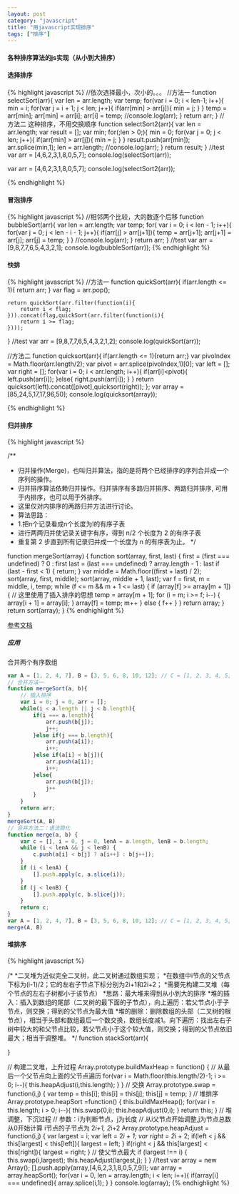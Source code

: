 ```yaml
---
layout: post
category: "javascript"
title: "用javascript实现排序"
tags: ["排序"]
---
```


#### 各种排序算法的js实现（从小到大排序）

#### **选择排序**
{% highlight javascript %}
//依次选择最小，次小的。。。
//方法一
function selectSort(arr){
	var len = arr.length;
	var temp;
	for(var i = 0; i < len-1; i++){
		min = i;
		for(var j = i + 1; j < len; j++){
			if(arr[min] > arr[j]){
				min = j;
			}
		}
		temp = arr[min];
		arr[min] = arr[i];
		arr[i] = temp;
		//console.log(arr);
	}
	return arr;
}
// 方法二 这种排序，不用交换顺序
function selectSort2(arr){
	var len = arr.length;
	var result = [];
	var min;
	for(;len > 0;){
		min = 0;
		for(var j = 0; j < len; j++){
			if(arr[min] > arr[j]){
				min = j;
			}
		}
		result.push(arr[min]);
		arr.splice(min,1);
		len = arr.length;
		//console.log(arr);
	}
	return result;
}
//test
var arr = [4,6,2,3,1,8,0,5,7];
console.log(selectSort(arr));

var arr = [4,6,2,3,1,8,0,5,7];
console.log(selectSort2(arr));

{% endhighlight %}

#### **冒泡排序**

{% highlight javascript %}
//相邻两个比较，大的数逐个后移
function bubbleSort(arr){
	var len = arr.length;
	var temp;
	for( var i = 0; i < len - 1; i++){
		for(var j = 0; j < len - i - 1; j++){
			if(arr[j] > arr[j+1]){
				temp = arr[j+1];
				arr[j+1] = arr[j];
				arr[j] = temp;
			}
		}
		//console.log(arr);
	}
	return arr;
}
//test
var arr = [9,8,7,7,6,5,4,3,2,1];
console.log(bubbleSort(arr));
{% endhighlight %}

#### **快排**

{% highlight javascript %} 
//方法一
 function quickSort(arr){
 	if(arr.length <= 1){
 		return arr;
 	}
 	var flag = arr.pop();

 	return quickSort(arr.filter(function(i){
 		return i < flag;
 	})).concat(flag,quickSort(arr.filter(function(i){
 		return i >= flag;
 	})));
 }
 //test
var arr = [9,8,7,7,6,5,4,3,2,1,2];
console.log(quickSort(arr));

//方法二
function quicksort(arr){
	if(arr.length <= 1){return arr;}
	var pivoIndex = Math.floor(arr.length/2);
	var pivot = arr.splice(pivoIndex,1)[0];
	var left = [];
	var right = [];
	for(var i = 0; i < arr.length; i++){
		if(arr[i]<pivot){
			left.push(arr[i]);
		}else{
			right.push(arr[i]);
		}
	}
	return quicksort(left).concat([pivot],quicksort(right));
};
var array = [85,24,5,17,17,96,50];
console.log(quicksort(array));

{% endhighlight %}

#### **归并排序**

{% highlight javascript %}

/**
  * 归并操作(Merge)，也叫归并算法，指的是将两个已经排序的序列合并成一个序列的操作。
  * 归并排序算法依赖归并操作。归并排序有多路归并排序、两路归并排序, 可用于内排序，也可以用于外排序。
  * 这里仅对内排序的两路归并方法进行讨论。
  * 算法思路：
  * 1.把n个记录看成n个长度为l的有序子表
  * 进行两两归并使记录关键字有序，得到 n/2 个长度为 2 的有序子表
  * 重复第 2 步直到所有记录归并成一个长度为 n 的有序表为止。
  */

function mergeSort(array) {
    function sort(array, first, last) {
        first = (first === undefined) ? 0 : first
        last = (last === undefined) ? array.length - 1 : last
        if (last - first < 1) {
            return;
        }
        var middle = Math.floor((first + last) / 2);
        sort(array, first, middle);
        sort(array, middle + 1, last);
        var f = first,
            m = middle,
            i,
            temp;
        while (f <= m && m + 1 <= last) {
            if (array[f] >= array[m + 1]) { // 这里使用了插入排序的思想
                temp = array[m + 1];
                for (i = m; i >= f; i--) {
                    array[i + 1] = array[i];
                }
                array[f] = temp;
                m++
            } else {
                f++
            }
        }
        return array;
    }
    return sort(array);
}
{% endhighlight %}

[参考文档](http://bubkoo.com/2014/01/15/sort-algorithm/merge-sort/)

##### 应用

合并两个有序数组

```js
var A = [1, 2, 4, 7], B = [3, 5, 6, 8, 10, 12]; // C = [1, 2, 3, 4, 5, 6, 7, 8]。
// 合并方法一
function mergeSort(a, b){
    // 插入排序
    var i = 0; j = 0, arr = [];
    while(i < a.length || j < b.length){
        if(i === a.length){
            arr.push(b[j]);
            j++;
        }else if(j === b.length){
            arr.push(a[i]);
            i++;
        }else if(a[i] < b[j]){
            arr.push(a[i]);
            i++;
        }else{
            arr.push(b[j]);
            j++
        }
    }
    return arr;
}
mergeSort(A, B)
// 合并方法二：语法简化
function merge(a, b) {
    var c = [], i = 0, j = 0, lenA = a.length, lenB = b.length;
    while (i < lenA && j < lenB) {
        c.push(a[i] < b[j] ? a[i++] : b[j++]);
    }
    if (i < lenA) {
        [].push.apply(c, a.slice(i));
    }
    if (j < lenB) {
        [].push.apply(c, b.slice(j));
    }
    return c; 
}
var A = [1, 2, 4, 7], B = [3, 5, 6, 8, 10, 12]; // C = [1, 2, 3, 4, 5, 6, 7, 8]。
merge(A, B)
```

#### **堆排序**

{% highlight javascript %}

/*
 *二叉堆为近似完全二叉树，此二叉树通过数组实现；
 *在数组中i节点的父节点下标为(i-1)/2；它的左右子节点下标分别为2i+1和2i+2；
 *需要先构建二叉堆（每个节点的左右子树都小于该节点）
 *思路：最大堆来得到从小到大的排序
 *堆的插入：插入到数组的尾部（二叉树的最下面的子节点），向上遍历：若父节点小于子节点，则交换；得到的父节点为最大值
 *堆的删除：删除数组的头部（二叉树的根节点），相当于头部和数组最后一个数交换，数组长度减1。向下遍历：找出左右子树中较大的和父节点比较，若父节点小于这个较大值，则交换；得到的父节点依旧最大；相当于调整堆。
 */
function stackSort(arr){

}	

// 构建二叉堆，上升过程
Array.prototype.buildMaxHeap = function() {
	// 从最后一个父节点向上面的父节点遍历
	for(var i = Math.floor(this.length/2)-1; i >= 0; i--){
		this.heapAdjust(i,this.length);
	}
}
// 交换
Array.prototype.swap = function(i,j) {
	var temp = this[i];
	this[i] = this[j];
	this[j] = temp;
}
// 堆排序
Array.prototype.heapSort =function() {
	this.buildMaxHeap();
	for(var i = this.length; i > 0; i--){
		this.swap(0,i);
		this.heapAdjust(0,i);
	}
	return this;
}
// 堆调整，下沉过程
// 参数：i为判断节点，j为长度
// 从i父节点开始调整,j为节点总数 从0开始计算 i节点的子节点为 2*i+1, 2*i+2
Array.prototype.heapAdjust = function(i,j) {
	var largest = i;
	var left = 2*i + 1;
	var right = 2*i + 2;
	if(left < j && this[largest] < this[left]){
		largest = left;
	}
	if(right < j && this[largest] < this[right]){
		largest = right;
	}
	// 使父节点最大
	if (largest !== i) {
		this.swap(i,largest);
		this.heapAdjust(largest,j);
	}
}
//test
var array = new Array();
[].push.apply(array,[4,6,2,3,1,8,0,5,7,9]);
var array = array.heapSort();
for(var i = 0, len = array.length; i < len; i++){
	if(array[i] === undefined){
		array.splice(i,1);
	}
}
console.log(array);
{% endhighlight %}
